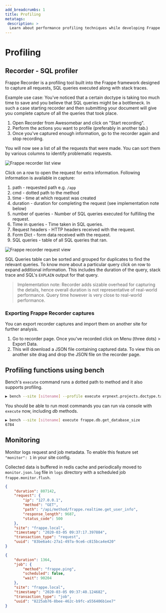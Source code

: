 ```yaml
---
add_breadcrumbs: 1
title: Profiling
metatags:
 description: >
  Learn about performance profiling techniques while developing Frappe apps.
---
```


# Profiling

## Recorder - SQL profiler

Frappe Recorder is a profiling tool built into the Frappe framework designed to capture all requests, SQL queries executed along with stack traces.

Example use case: You've noticed that a certain doctype is taking too much time to save and you believe that SQL queries might be a bottleneck. In such a case starting recorder and then submitting your document will give you complete capture of all the queries that took place.

1. Open Recorder from Awesomebar and click on "Start recording".
2. Perform the actions you want to profile (preferably in another tab.)
3. Once you've captured enough information, go to the recorder again and stop recording.

You will now see a list of all the requests that were made. You can sort them by various columns to identify problematic requests.

![Frappe recorder list view](/docs/assets/img/recorder-list-view.png)

Click on a row to open the request for extra information. Following information is available in capture:

1. path - requested path e.g. `/app`
2. cmd - dotted path to the method
3. time - time at which request was created
4. duration - duration for completing the request (see implementation note below)
5. number of queries - Number of SQL queries executed for fulfilling the request.
6. Time in queries - Time taken in SQL queries.
7. Request headers - HTTP headers received with the request.
8. Form Dict - form data received with the request.
9. SQL queries - table of all SQL queries that ran.

![Frappe recorder request view](/docs/assets/img/recorder-request-view.png)

SQL Queries table can be sorted and grouped for duplicates to find the relevant queries. To know more about a particular query click on row to expand additional information. This includes the duration of the query, stack trace and SQL's `EXPLAIN` output for that query.

> Implementation note: Recorder adds sizable overhead for capturing the details, hence overall duration is not representative of real-world performance. Query time however is very close to real-world performance.


### Exporting Frappe Recorder captures

You can export recorder captures and import them on another site for further analysis.

1. Go to recorder page. Once you've recorded click on Menu (three dots) > Export Data.
2. This will download a JSON file containing captured data. To view this on another site drag and drop the JSON file on the recorder page.


## Profiling functions using bench

Bench's `execute` command runs a dotted path to method and it also supports
profiling.

```sh
▶ bench --site [sitename] --profile execute erpnext.projects.doctype.task.task.set_tasks_as_overdue
```

You should be able to run most commands you can run via console with `execute` now, including *db* methods.

```sh
▶ bench --site [sitename] execute frappe.db.get_database_size
6784
```

## Monitoring

Monitor logs request and job metadata. To enable this feature set `"monitor": 1` in your site config.

Collected data is buffered in redis cache and periodically moved to `monitor.json.log` file in `logs` directory with a scheduled job `frappe.monitor.flush`.

```JSON
{
    "duration": 807142,
    "request": {
        "ip": "127.0.0.1",
        "method": "GET",
        "path": "/api/method/frappe.realtime.get_user_info",
        "response_length": 9687,
        "status_code": 500
    },
    "site": "frappe.local",
    "timestamp": "2020-03-05 09:37:17.397884",
    "transaction_type": "request",
    "uuid": "83be6a4c-27a1-497a-9ce6-c815bca4e420"
}
```

```JSON
{
    "duration": 1364,
    "job": {
        "method": "frappe.ping",
        "scheduled": false,
        "wait": 90204
    },
    "site": "frappe.local",
    "timestamp": "2020-03-05 09:37:40.124682",
    "transaction_type": "job",
    "uuid": "8225ab76-8bee-462c-b9fc-a556406b1ee7"
}
```
